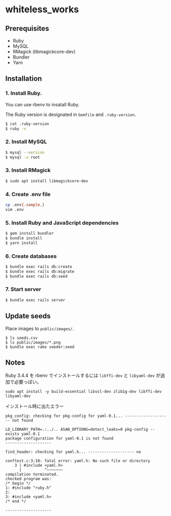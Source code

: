 # whiteless_works

## Prerequisites

- Ruby
- MySQL
- RMagick (libmagickcore-dev)
- Bundler
- Yarn

## Installation

### 1. Install Ruby.

You can use rbenv to insatall Ruby.

The Ruby version is designated in `Gemfile` and `.ruby-version`.

```bash
$ cat .ruby-version
$ ruby -v
```

### 2. Install MySQL

```bash
$ mysql --version
$ mysql -u root
```

### 3. Install RMagick

```bash
$ sudo apt install libmagickcore-dev
```

### 4. Create .env file

```bash
cp .env{.sample,}
vim .env
```

### 5. Install Ruby and JavaScript dependencies

```bash
$ gem install bundler
$ bundle install
$ yarn install
```

### 6. Create databases

```bash
$ bundle exec rails db:create
$ bundle exec rails db:migrate
$ bundle exec rails db:seed
```

### 7. Start server

```bash
$ bundle exec rails server
```

## Update seeds

Place images to `public/images/`.

```
$ ls seeds.csv
$ ls public/images/*.png
$ bundle exec rake seeder:seed
```

## Notes

Ruby 3.4.4 を rbenv でインストールするには `libffi-dev` と `libyaml-dev` が追加で必要っぽい。

```
sudo apt install -y build-essential libssl-dev zlib1g-dev libffi-dev libyaml-dev
```

インストール時に出たエラー

```
pkg_config: checking for pkg-config for yaml-0.1... -------------------- not found

LD_LIBRARY_PATH=.:../.. ASAN_OPTIONS=detect_leaks=0 pkg-config --exists yaml-0.1
package configuration for yaml-0.1 is not found
--------------------

find_header: checking for yaml.h... -------------------- no
```

```
conftest.c:3:10: fatal error: yaml.h: No such file or directory
    3 | #include <yaml.h>
      |          ^~~~~~~~
compilation terminated.
checked program was:
/* begin */
1: #include "ruby.h"
2:
3: #include <yaml.h>
/* end */

--------------------
```
